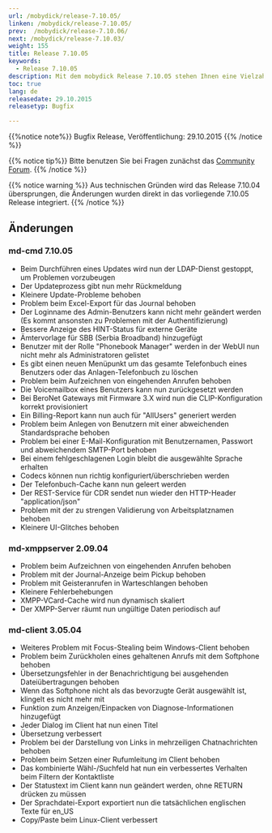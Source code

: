 ```yaml
---
url: /mobydick/release-7.10.05/
linken: /mobydick/release-7.10.05/
prev:  /mobydick/release-7.10.06/
next: /mobydick/release-7.10.03/
weight: 155
title: Release 7.10.05
keywords: 
  - Release 7.10.05
description: Mit dem mobydick Release 7.10.05 stehen Ihnen eine Vielzahl an neuen Funtionen zur Verfügung.
toc: true
lang: de
releasedate: 29.10.2015 
releasetyp: Bugfix

---
```


{{%notice note%}}
Bugfix Release, Veröffentlichung: 29.10.2015 
{{% /notice %}}

{{% notice tip%}}
Bitte benutzen Sie bei Fragen zunächst das [Community Forum](http://community.pascom.net/forum.php "Zu unserem Forum").
{{% /notice %}}

{{% notice warning %}}
Aus technischen Gründen wird das Release 7.10.04 übersprungen, die Änderungen wurden direkt in das vorliegende 7.10.05 Release integriert.
{{% /notice %}}

## Änderungen


### md-cmd 7.10.05

*   Beim Durchführen eines Updates wird nun der LDAP-Dienst gestoppt, um Problemen vorzubeugen
*   Der Updateprozess gibt nun mehr Rückmeldung
*   Kleinere Update-Probleme behoben
*   Problem beim Excel-Export für das Journal behoben
*   Der Loginname des Admin-Benutzers kann nicht mehr geändert werden (Es kommt ansonsten zu Problemen mit der Authentifizierung)
*   Bessere Anzeige des HINT-Status für externe Geräte
*   Ämtervorlage für SBB (Serbia Broadband) hinzugefügt
*   Benutzer mit der Rolle "Phonebook Manager" werden in der WebUI nun nicht mehr als Administratoren gelistet
*   Es gibt einen neuen Menüpunkt um das gesamte Telefonbuch eines Benutzers oder das Anlagen-Telefonbuch zu löschen
*   Problem beim Aufzeichnen von eingehenden Anrufen behoben
*   Die Voicemailbox eines Benutzers kann nun zurückgesetzt werden
*   Bei BeroNet Gateways mit Firmware 3.X wird nun die CLIP-Konfiguration korrekt provisioniert
*   Ein Billing-Report kann nun auch für "AllUsers" generiert werden
*   Problem beim Anlegen von Benutzern mit einer abweichenden Standardsprache behoben
*   Problem bei einer E-Mail-Konfiguration mit Benutzernamen, Passwort und abweichendem SMTP-Port behoben
*   Bei einem fehlgeschlagenen Login bleibt die ausgewählte Sprache erhalten
*   Codecs können nun richtig konfiguriert/überschrieben werden
*   Der Telefonbuch-Cache kann nun geleert werden
*   Der REST-Service für CDR sendet nun wieder den HTTP-Header "application/json"
*   Problem mit der zu strengen Validierung von Arbeitsplatznamen behoben
*   Kleinere UI-Glitches behoben

### md-xmppserver 2.09.04

*   Problem beim Aufzeichnen von eingehenden Anrufen behoben
*   Problem mit der Journal-Anzeige beim Pickup behoben
*   Problem mit Geisteranrufen in Warteschlangen behoben
*   Kleinere Fehlerbehebungen
*   XMPP-VCard-Cache wird nun dynamisch skaliert
*   Der XMPP-Server räumt nun ungültige Daten periodisch auf

### md-client 3.05.04

*   Weiteres Problem mit Focus-Stealing beim Windows-Client behoben
*   Problem beim Zurückholen eines gehaltenen Anrufs mit dem Softphone behoben
*   Übersetzungsfehler in der Benachrichtigung bei ausgehenden Dateiübertragungen behoben
*   Wenn das Softphone nicht als das bevorzugte Gerät ausgewählt ist, klingelt es nicht mehr mit
*   Funktion zum Anzeigen/Einpacken von Diagnose-Informationen hinzugefügt
*   Jeder Dialog im Client hat nun einen Titel
*   Übersetzung verbessert
*   Problem bei der Darstellung von Links in mehrzeiligen Chatnachrichten behoben
*   Problem beim Setzen einer Rufumleitung im Client behoben
*   Das kombinierte Wähl-/Suchfeld hat nun ein verbessertes Verhalten beim Filtern der Kontaktliste
*   Der Statustext im Client kann nun geändert werden, ohne RETURN drücken zu müssen
*   Der Sprachdatei-Export exportiert nun die tatsächlichen englischen Texte für en_US
*   Copy/Paste beim Linux-Client verbessert